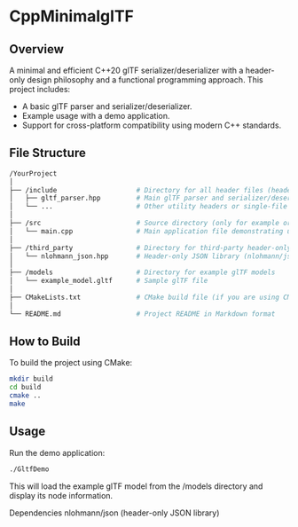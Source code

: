 # CppMinimalglTF

## Overview

A minimal and efficient C++20 glTF serializer/deserializer with a header-only design philosophy and a functional programming approach. This project includes:

- A basic glTF parser and serializer/deserializer.
- Example usage with a demo application.
- Support for cross-platform compatibility using modern C++ standards.

## File Structure

```bash
/YourProject
│
├── /include                    # Directory for all header files (header-only library code)
│   ├── gltf_parser.hpp         # Main glTF parser and serializer/deserializer header
│   └── ...                     # Other utility headers or single-file libraries (e.g., stb, your memory allocator)
│
├── /src                        # Source directory (only for example or demo applications)
│   └── main.cpp                # Main application file demonstrating usage
│
├── /third_party                # Directory for third-party header-only libraries
│   └── nlohmann_json.hpp       # Header-only JSON library (nlohmann/json)
│
├── /models                     # Directory for example glTF models
│   └── example_model.gltf      # Sample glTF file
│
├── CMakeLists.txt              # CMake build file (if you are using CMake for your project)
│
└── README.md                   # Project README in Markdown format
```

## How to Build

To build the project using CMake:

```bash
mkdir build
cd build
cmake ..
make
```

## Usage
Run the demo application:
```bash
./GltfDemo
```

This will load the example glTF model from the /models directory and display its node information.

Dependencies
nlohmann/json (header-only JSON library)
